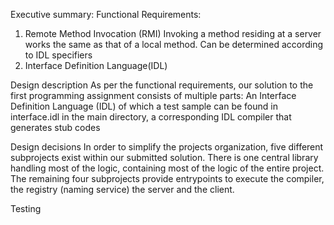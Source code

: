 Executive summary:
Functional Requirements:
1.	Remote Method Invocation (RMI)
	Invoking a method residing at a server works the same as that of a local method. Can be determined according to IDL specifiers
2.	Interface Definition Language(IDL)	


Design description
As per the functional requirements, our solution to the first programming assignment consists of multiple parts: An Interface Definition Language (IDL) of which a test sample can be found in interface.idl in the main directory, a corresponding IDL compiler that generates stub codes 


Design decisions
In order to simplify the projects organization, five different subprojects exist within our submitted solution. There is one central library handling most of the logic, containing most of the logic of the entire project. The remaining four subprojects provide entrypoints to execute the compiler, the registry (naming service) the server and the client.

Testing
